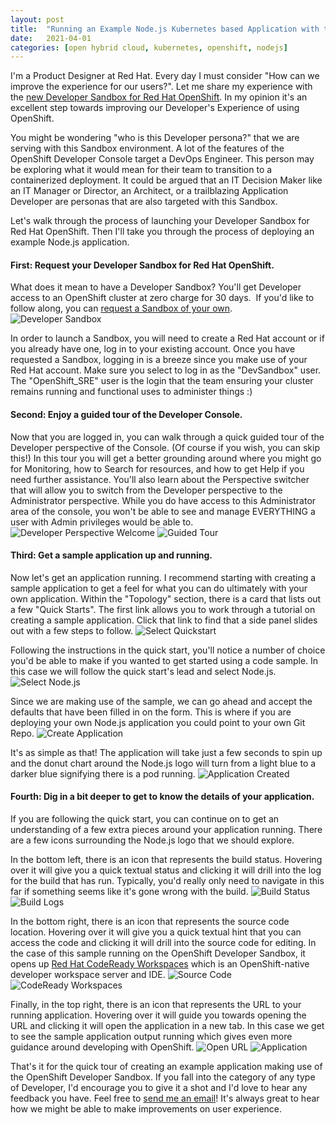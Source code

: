 ```yaml
---
layout: post
title:  "Running an Example Node.js Kubernetes based Application with the new Developer Sandbox for Red Hat OpenShift"
date:   2021-04-01
categories: [open hybrid cloud, kubernetes, openshift, nodejs]
---
```

I'm a Product Designer at Red Hat. Every day I must consider "How can we improve the experience for our users?". Let me share my experience with the [new Developer Sandbox for Red Hat OpenShift](https://developers.redhat.com/developer-sandbox). In my opinion it's an excellent step towards improving our Developer's Experience of using OpenShift.

You might be wondering "who is this Developer persona?" that we are serving with this Sandbox environment. A lot of the features of the OpenShift Developer Console target a DevOps Engineer. This person may be exploring what it would mean for their team to transition to a containerized deployment. It could be argued that an IT Decision Maker like an IT Manager or Director, an Architect, or a trailblazing Application Developer are personas that are also targeted with this Sandbox.

Let's walk through the process of launching your Developer Sandbox for Red Hat OpenShift. Then I'll take you through the process of deploying an example Node.js application.

#### First: Request your Developer Sandbox for Red Hat OpenShift.
What does it mean to have a Developer Sandbox? You'll get Developer access to an OpenShift cluster at zero charge for 30 days.  If you'd like to follow along, you can [request a Sandbox of your own](https://developers.redhat.com/developer-sandbox).
![Developer Sandbox](https://github.com/lizsurette/lizsurette.github.io/raw/main/static/img/_posts/developer-sandbox.png)

In order to launch a Sandbox, you will need to create a Red Hat account or if you already have one, log in to your existing account. Once you have requested a Sandbox, logging in is a breeze since you make use of your Red Hat account. Make sure you select to log in as the "DevSandbox" user. The "OpenShift_SRE" user is the login that the team ensuring your cluster remains running and functional uses to administer things :)

#### Second: Enjoy a guided tour of the Developer Console.
Now that you are logged in, you can walk through a quick guided tour of the Developer perspective of the Console. (Of course if you wish, you can skip this!) In this tour you will get a better grounding around where you might go for Monitoring, how to Search for resources, and how to get Help if you need further assistance. You'll also learn about the Perspective switcher that will allow you to switch from the Developer perspective to the Administrator perspective. While you do have access to this Administrator area of the console, you won't be able to see and manage EVERYTHING a user with Admin privileges would be able to.
![Developer Perspective Welcome](https://github.com/lizsurette/lizsurette.github.io/raw/main/static/img/_posts/welcome-dev-perspective.png)
![Guided Tour](https://github.com/lizsurette/lizsurette.github.io/raw/main/static/img/_posts/guided-tour.png)

#### Third: Get a sample application up and running.
Now let's get an application running. I recommend starting with creating a sample application to get a feel for what you can do ultimately with your own application. Within the "Topology" section, there is a card that lists out a few "Quick Starts". The first link allows you to work through a tutorial on creating a sample application. Click that link to find that a side panel slides out with a few steps to follow.
![Select Quickstart](https://github.com/lizsurette/lizsurette.github.io/raw/main/static/img/_posts/select-quickstart.png)

Following the instructions in the quick start, you'll notice a number of choice you'd be able to make if you wanted to get started using a code sample. In this case we will follow the quick start's lead and select Node.js.
![Select Node.js](https://github.com/lizsurette/lizsurette.github.io/raw/main/static/img/_posts/select-nodejs.png)

Since we are making use of the sample, we can go ahead and accept the defaults that have been filled in on the form. This is where if you are deploying your own Node.js application you could point to your own Git Repo.
![Create Application](https://github.com/lizsurette/lizsurette.github.io/raw/main/static/img/_posts/create-application.png)

It's as simple as that! The application will take just a few seconds to spin up and the donut chart around the Node.js logo will turn from a light blue to a darker blue signifying there is a pod running.
![Application Created](https://github.com/lizsurette/lizsurette.github.io/raw/main/static/img/_posts/application-created.png)

#### Fourth: Dig in a bit deeper to get to know the details of your application.
If you are following the quick start, you can continue on to get an understanding of a few extra pieces around your application running. There are a few icons surrounding the Node.js logo that we should explore.

In the bottom left, there is an icon that represents the build status. Hovering over it will give you a quick textual status and clicking it will drill into the log for the build that has run. Typically, you'd really only need to navigate in this far if something seems like it's gone wrong with the build.
![Build Status](https://github.com/lizsurette/lizsurette.github.io/raw/main/static/img/_posts/build-status.png)
![Build Logs](https://github.com/lizsurette/lizsurette.github.io/raw/main/static/img/_posts/build-logs.png)

In the bottom right, there is an icon that represents the source code location. Hovering over it will give you a quick textual hint that you can access the code and clicking it will drill into the source code for editing. In the case of this sample running on the OpenShift Developer Sandbox, it opens up [Red Hat CodeReady Workspaces](https://developers.redhat.com/products/codeready-workspaces/overview) which is an OpenShift-native developer workspace server and IDE.
![Source Code](https://github.com/lizsurette/lizsurette.github.io/raw/main/static/img/_posts/source-code.png)
![CodeReady Workspaces](https://github.com/lizsurette/lizsurette.github.io/raw/main/static/img/_posts/crw.png)

Finally, in the top right, there is an icon that represents the URL to your running application. Hovering over it will guide you towards opening the URL and clicking it will open the application in a new tab. In this case we get to see the sample application output running which gives even more guidance around developing with OpenShift.
![Open URL](https://github.com/lizsurette/lizsurette.github.io/raw/main/static/img/_posts/open-url.png)
![Application](https://github.com/lizsurette/lizsurette.github.io/raw/main/static/img/_posts/application.png)


That's it for the quick tour of creating an example application making use of the OpenShift Developer Sandbox. If you fall into the category of any type of Developer, I'd encourage you to give it a shot and I'd love to hear any feedback you have. Feel free to [send me an email](https://lizsurette.github.io/about/)! It's always great to hear how we might be able to make improvements on user experience.
